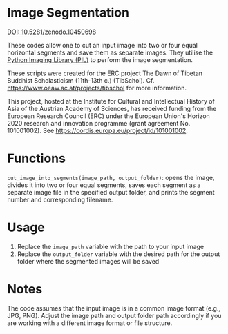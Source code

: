 # Image Segmentation

[DOI: 10.5281/zenodo.10450698](https://zenodo.org/records/10450698)

These codes allow one to cut an input image into two or four equal horizontal segments and save them as separate images. They utilise the [Python Imaging Library (PIL)](https://pillow.readthedocs.io/en/stable/) to perform the image segmentation.

These scripts were created for the ERC project The Dawn of Tibetan Buddhist Scholasticism (11th-13th c.) (TibSchol). Cf. https://www.oeaw.ac.at/projects/tibschol for more information.

This project, hosted at the Institute for Cultural and Intellectual History of Asia of the Austrian Academy of Sciences, has received funding from the European Research Council (ERC) under the European Union's Horizon 2020 research and innovation programme (grant agreement No. 101001002). See https://cordis.europa.eu/project/id/101001002.

# Functions
`cut_image_into_segments(image_path, output_folder)`: opens the image, divides it into two or four equal segments, saves each segment as a separate image file in the specified output folder, and prints the segment number and corresponding filename.

# Usage
1. Replace the `image_path` variable with the path to your input image
2. Replace the `output_folder` variable with the desired path for the output folder where the segmented images will be saved

# Notes 
The code assumes that the input image is in a common image format (e.g., JPG, PNG). Adjust the image path and output folder path accordingly if you are working with a different image format or file structure.

